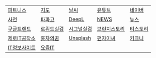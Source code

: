 <!-- 줄바꾸기는 행 끝에 스페이스 두칸 입력 -->
<!-- 표 셀 내용 왼쪽정렬 :--- , 오른쪽정렬 ---: , 가운데정렬 :---: -->
|  |  |  |  |  |  
|--|--|--|--|--|  
[피트니스](https://fit.shillashp.com/my/user-info/entrance-detail) | [지도](https://map.naver.com/) | [날씨](https://www.weather.go.kr/w/index.do) | [유튜브](https://www.youtube.com) | [네이버](https://www.naver.com)  
[사전](https://dict.naver.com) | [파파고](https://papago.naver.com/?sk=auto&tk=en) | [DeepL](https://www.deepl.com/en/write) | [NEWS](https://english.hani.co.kr/arti/english_edition) | [뉴스](https://news.naver.com)  
[구글트렌드](https://trends.google.co.kr/trending?geo=KR&status=active&sort=recency&hours=24) | [로워드실검](https://loword.co.kr/keywordTrend) | [시그널실검](https://signal.bz/) | [브런치스토리](https://brunch.co.kr/now) | [티스토리](https://www.tistory.com/category/current)  
[제로IT공작소](https://blog.naver.com/zmsgfc) | [홍차의꿈](https://jsb000.tistory.com/) | [Unsplash](https://unsplash.com/ko) | [펀자이씨](https://imginn.com/punj_toon/) | [키크니](https://imginn.com/keykney/)  
[IT정보사이트](https://riwltnchgo.tistory.com/132) | [요즘IT](https://yozm.wishket.com/magazine/list/new/) |  |  |  
